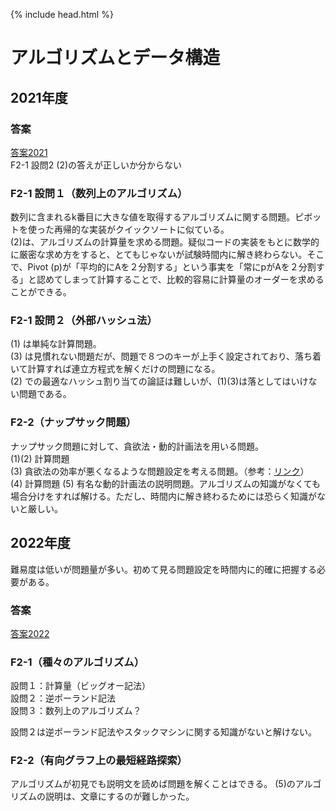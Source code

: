 {% include head.html %}

# アルゴリズムとデータ構造

## 2021年度
### 答案
[答案2021](https://acrobat.adobe.com/link/track?uri=urn:aaid:scds:US:df7f679f-7360-49dd-af96-2f0f9b5b329f)  
F2-1 設問2 (2)の答えが正しいか分からない

### F2-1 設問１（数列上のアルゴリズム）
数列に含まれるk番目に大きな値を取得するアルゴリズムに関する問題。ピボットを使った再帰的な実装がクイックソートに似ている。  
(2)は、アルゴリズムの計算量を求める問題。疑似コードの実装をもとに数学的に厳密な求め方をすると、とてもじゃないが試験時間内に解き終わらない。そこで、Pivot (p)が「平均的にAを２分割する」という事実を「常にpがAを２分割する」と認めてしまって計算することで、比較的容易に計算量のオーダーを求めることができる。

### F2-1 設問２（外部ハッシュ法）
(1) は単純な計算問題。  
(3) は見慣れない問題だが、問題で８つのキーが上手く設定されており、落ち着いて計算すれば連立方程式を解くだけの問題になる。  
(2) での最適なハッシュ割り当ての論証は難しいが、(1)(3)は落としてはいけない問題である。

### F2-2（ナップサック問題）
ナップサック問題に対して、貪欲法・動的計画法を用いる問題。  
(1)(2) 計算問題  
(3) 貪欲法の効率が悪くなるような問題設定を考える問題。（参考：[リンク](https://www.jaist.ac.jp/~uehara/course/2014/i431/pdf/12approx.pdf)）  
(4) 計算問題
(5) 有名な動的計画法の説明問題。アルゴリズムの知識がなくても場合分けをすれば解ける。ただし、時間内に解き終わるためには恐らく知識がないと厳しい。

## 2022年度
難易度は低いが問題量が多い。初めて見る問題設定を時間内に的確に把握する必要がある。

### 答案
[答案2022](https://acrobat.adobe.com/link/track?uri=urn:aaid:scds:US:601e9516-d2fb-433c-b7ae-d70bd150647b)

### F2-1（種々のアルゴリズム）
設問１：計算量（ビッグオー記法）  
設問２：逆ポーランド記法  
設問３：数列上のアルゴリズム？

設問２は逆ポーランド記法やスタックマシンに関する知識がないと解けない。

### F2-2（有向グラフ上の最短経路探索）
アルゴリズムが初見でも説明文を読めば問題を解くことはできる。
(5)のアルゴリズムの説明は、文章にするのが難しかった。